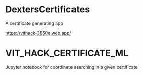 # DextersCertificates
A certificate generating app

https://vithack-3850e.web.app/

# VIT_HACK_CERTIFICATE_ML
Jupyter notebook for coordinate searching in a given certificate  
